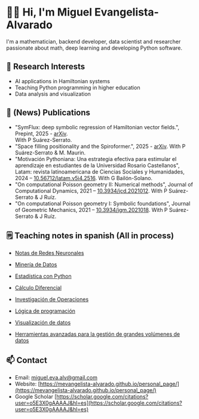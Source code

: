# 🧑‍🔬 Hi, I'm Miguel Evangelista-Alvarado

I'm a mathematician, backend developer, data scientist and researcher passionate about math, deep learning and developing Python software.

## 🔬 Research Interests
- AI applications in Hamiltonian systems
- Teaching Python programming in higher education
- Data analysis and visualization

## 📝 (News) Publications
- "SymFlux: deep symbolic regression of Hamiltonian vector fields.", Prepint, 2025 - [arXiv](https://arxiv.org/abs/2507.06342v1).  
  With P Suárez-Serrato.
- "Space filling positionality and the Spiroformer.", 2025 - [arXiv](https://arxiv.org/abs/2507.08456).
  With P Suárez-Serrato & M. Maurin.
- "Motivación Pythoniana: Una estrategia efectiva para estimular el aprendizaje en estudiantes de la Universidad Rosario Castellanos", Latam: revista latinoamericana de Ciencias Sociales y Humanidades, 2024 – [10.56712/latam.v5i4.2516](https://latam.redilat.org/index.php/lt/article/view/2516).
  With G Bailón-Solano.
- "On computational Poisson geometry II: Numerical methods", Journal of Computational Dynamics, 2021 – [10.3934/jcd.2021012](https://www.aimsciences.org/article/doi/10.3934/jcd.2021012).
  With P Suárez-Serrato & J Ruíz.
- "On computational Poisson geometry I: Symbolic foundations", Journal of Geometric Mechanics, 2021 – [10.3934/jgm.2021018](https://www.aimsciences.org/article/doi/10.3934/jgm.2021018).
  With P Suárez-Serrato & J Ruíz.

## 🗒️ Teaching notes in spanish (All in process)
- [Notas de Redes Neuronales](https://miguelevangelista.gitbook.io/notas-de-redes-neuronales)
- [Minería de Datos](https://miguelevangelista.gitbook.io/mineria-de-datos)
 
- [Estadística con Python](https://miguelevangelista.gitbook.io/estadistica)  
- [Cálculo Diferencial](https://miguelevangelista.gitbook.io/calculo-diferencial)
- [Investigación de Operaciones](https://miguelevangelista.gitbook.io/investigacion-de-operaciones/)
   
- [Lógica de programación](https://miguelevangelista.gitbook.io/logica-de-programacion)
- [Visualización de datos](https://miguelevangelista.gitbook.io/visualizacion-de-datos)
- [Herramientas avanzadas para la gestión de grandes volúmenes de datos](https://miguelevangelista.gitbook.io/herramientasavanzadas)
 

## 📫 Contact
- Email: [miguel.eva.alv@gmail.com](miguel.eva.alv@gmail.com)
- Website: [https://mevangelista-alvarado.github.io/personal_page/](https://mevangelista-alvarado.github.io/personal_page/)
- Google Scholar [https://scholar.google.com/citations?user=o5E3X0gAAAAJ&hl=es](https://scholar.google.com/citations?user=o5E3X0gAAAAJ&hl=es)
